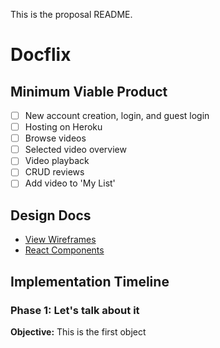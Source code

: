 This is the proposal README.

# Docflix

## Minimum Viable Product
- [ ] New account creation, login, and guest login
- [ ] Hosting on Heroku
- [ ] Browse videos
- [ ] Selected video overview
- [ ] Video playback
- [ ] CRUD reviews
- [ ] Add video to 'My List'

## Design Docs
* [View Wireframes](/wireframes/)
* [React Components](component-hierarchy.md)


## Implementation Timeline
### Phase 1: Let's talk about it
**Objective:** This is the first object
